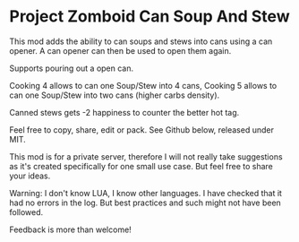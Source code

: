 # Project Zomboid Can Soup And Stew
This mod adds the ability to can soups and stews into cans using a can opener. A can opener can then be used to open them again.

Supports pouring out a open can.

Cooking 4 allows to can one Soup/Stew into 4 cans, Cooking 5 allows to can one Soup/Stew into two cans (higher carbs density).

Canned stews gets -2 happiness to counter the better hot tag.

Feel free to copy, share, edit or pack. See Github below, released under MIT.

This mod is for a private server, therefore I will not really take suggestions as it's created specifically for one small use case. But feel free to share your ideas.

Warning: I don't know LUA, I know other languages. I have checked that it had no errors in the log. But best practices and such might not have been followed.

Feedback is more than welcome!

